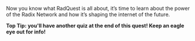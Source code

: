 Now you know what RadQuest is all about, it’s time to learn about the power of the Radix Network and how it’s shaping the internet of the future.

**Top Tip: you'll have another quiz at the end of this quest! Keep an eagle eye out for info!**

